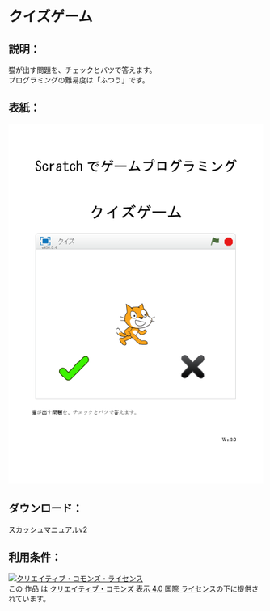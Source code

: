 # クイズゲーム

## 説明：
猫が出す問題を、チェックとバツで答えます。  
プログラミングの難易度は「ふつう」です。  

## 表紙：
![表紙](クイズマニュアル.png)

## ダウンロード：
[スカッシュマニュアルv2](クイズマニュアル.docx)  

## 利用条件：
<a rel="license" href="http://creativecommons.org/licenses/by/4.0/"><img alt="クリエイティブ・コモンズ・ライセンス" style="border-width:0" src="https://i.creativecommons.org/l/by/4.0/88x31.png" /></a><br />この 作品 は <a rel="license" href="http://creativecommons.org/licenses/by/4.0/">クリエイティブ・コモンズ 表示 4.0 国際 ライセンス</a>の下に提供されています。
